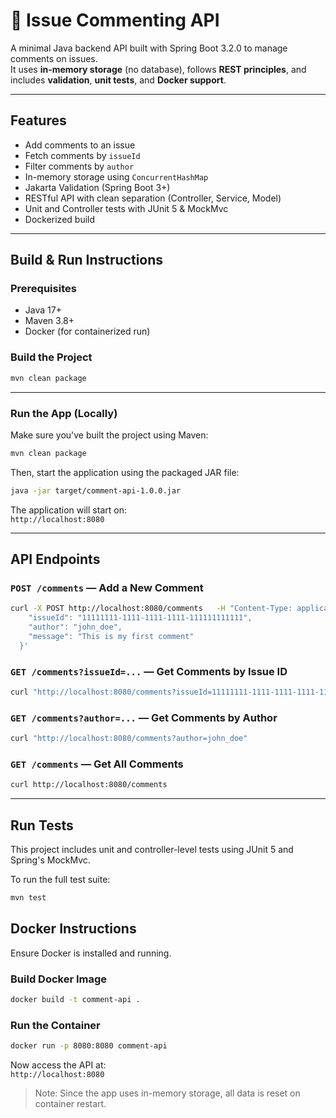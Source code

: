 # 📝 Issue Commenting API

A minimal Java backend API built with Spring Boot 3.2.0 to manage comments on issues.  
It uses **in-memory storage** (no database), follows **REST principles**, and includes **validation**, **unit tests**, and **Docker support**.

---

##  Features

-  Add comments to an issue
-  Fetch comments by `issueId`
-  Filter comments by `author`
-  In-memory storage using `ConcurrentHashMap`
-  Jakarta Validation (Spring Boot 3+)
-  RESTful API with clean separation (Controller, Service, Model)
-  Unit and Controller tests with JUnit 5 & MockMvc
-  Dockerized build

---


## Build & Run Instructions

### Prerequisites

- Java 17+
- Maven 3.8+
- Docker (for containerized run)

### Build the Project

```bash
mvn clean package
```

---

### Run the App (Locally)

Make sure you've built the project using Maven:

```bash
mvn clean package
```

Then, start the application using the packaged JAR file:

```bash
java -jar target/comment-api-1.0.0.jar
```

The application will start on:  
 `http://localhost:8080`

---

## API Endpoints

### `POST /comments` — Add a New Comment

```bash
curl -X POST http://localhost:8080/comments   -H "Content-Type: application/json"   -d '{
    "issueId": "11111111-1111-1111-1111-111111111111",
    "author": "john_doe",
    "message": "This is my first comment"
  }'
```

### `GET /comments?issueId=...` — Get Comments by Issue ID

```bash
curl "http://localhost:8080/comments?issueId=11111111-1111-1111-1111-111111111111"
```

### `GET /comments?author=...` — Get Comments by Author

```bash
curl "http://localhost:8080/comments?author=john_doe"
```

### `GET /comments` — Get All Comments

```bash
curl http://localhost:8080/comments
```

---

## Run Tests

This project includes unit and controller-level tests using JUnit 5 and Spring's MockMvc.

To run the full test suite:

```bash
mvn test
```


##  Docker Instructions

Ensure Docker is installed and running.

###  Build Docker Image

```bash
docker build -t comment-api .
```

### Run the Container

```bash
docker run -p 8080:8080 comment-api
```

Now access the API at:  
 `http://localhost:8080`

> Note: Since the app uses in-memory storage, all data is reset on container restart.
